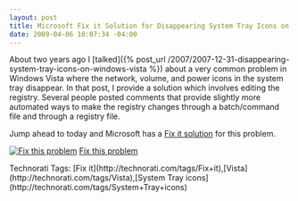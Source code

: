 ```yaml
---
layout: post
title: Microsoft Fix it Solution for Disappearing System Tray Icons on Windows Vista
date: 2009-04-06 10:07:34 -04:00
---
```


About two years ago I [talked]({% post_url /2007/2007-12-31-disappearing-system-tray-icons-on-windows-vista %}) about a very common problem in Windows Vista where the network, volume, and power icons in the system tray disappear. In that post, I provide a solution which involves editing the registry. Several people posted comments that provide slightly more automated ways to make the registry changes through a batch/command file and through a registry file.

Jump ahead to today and Microsoft has a [Fix it solution](http://support.microsoft.com/kb/945011) for this problem.

[![Fix this problem](http://gwb.blob.core.windows.net/sdorman/WindowsLiveWriter/MicrosoftFixitSolutionforDisappearingSys_8C4F/image_3.png "Fix this problem")](http://go.microsoft.com/?linkid=9646677) [Fix this problem](http://support.microsoft.com/kb/945011)
  <div style="padding-bottom: 0px; margin: 0px; padding-left: 0px; padding-right: 0px; display: inline; float: none; padding-top: 0px" id="scid:0767317B-992E-4b12-91E0-4F059A8CECA8:c444de52-605d-425d-9eef-0f13d350c406" class="wlWriterEditableSmartContent">Technorati Tags: [Fix it](http://technorati.com/tags/Fix+it),[Vista](http://technorati.com/tags/Vista),[System Tray icons](http://technorati.com/tags/System+Tray+icons)</div>
